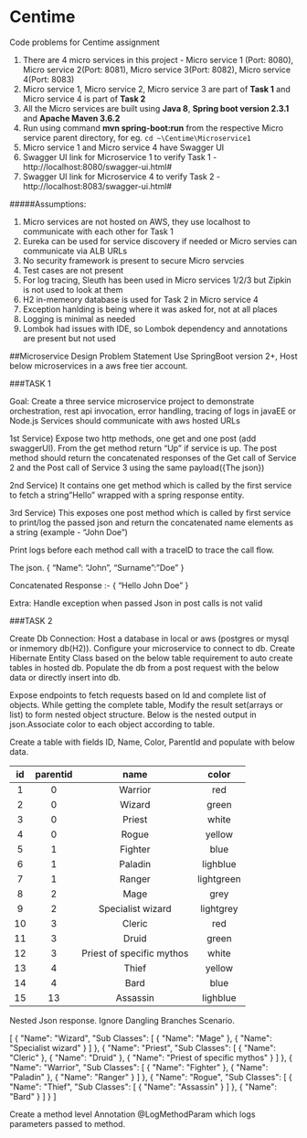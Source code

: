 # Centime
Code problems for Centime assignment

1. There are 4 micro services in this project - Micro service 1 (Port: 8080), Micro service 2(Port: 8081), Micro service 3(Port: 8082), Micro service 4(Port: 8083)
2. Micro service 1, Micro service 2, Micro service 3 are part of **Task 1** and Micro service 4 is part of **Task 2**
3. All the Micro services are built using **Java 8**, **Spring boot version 2.3.1** and **Apache Maven 3.6.2** 
4. Run using command **mvn spring-boot:run** from the respective Micro service parent directory, for eg. `cd ~\Centime\Microservice1`
5. Micro service 1 and Micro service 4 have Swagger UI
6. Swagger UI link for Microservice 1 to verify Task 1 - http://localhost:8080/swagger-ui.html#
7. Swagger UI link for Microservice 4 to verify Task 2 - http://localhost:8083/swagger-ui.html#

#####Assumptions:
1. Micro services are not hosted on AWS, they use localhost to communicate with each other for Task 1
2. Eureka can be used for service discovery if needed or Micro servies can communicate via ALB URLs
3. No security framework is present to secure Micro servcies
4. Test cases are not present
5. For log tracing, Sleuth has been used in Micro services 1/2/3 but Zipkin is not used to look at them
6. H2 in-memeory database is used for Task 2 in Micro service 4
7. Exception hanlding is being where it was asked for, not at all places
8. Logging is minimal as needed
9. Lombok had issues with IDE, so Lombok dependency and annotations are present but not used

##Microservice Design Problem Statement 
Use SpringBoot version 2+, Host below microservices in a aws free tier account.

###TASK 1  

Goal: Create a three service microservice project to demonstrate orchestration, rest api invocation, error handling, tracing of logs in javaEE or Node.js Services should communicate with aws hosted URLs


1st Service) Expose two http methods, one get and one post (add swaggerUI).
From the get method return “Up” if service is up. The post method should return the concatenated responses of the Get call of Service 2 and the Post call of Service 3 using the same payload({The json})

2nd Service) It contains one get method which is called by the first service to fetch a string”Hello” wrapped with a spring response entity.

3rd Service) This exposes one post method which is called by first service to print/log the passed json and return the concatenated name elements as a string (example - “John Doe”) 

Print logs before each method call with a traceID to trace the call flow. 

The json.
{
“Name”: “John”,
“Surname”:”Doe”
} 

Concatenated Response :-
{
“Hello John Doe”
}

Extra: Handle exception when passed Json in post calls is not valid

###TASK 2

Create 
Db Connection: 
Host a database in local or aws (postgres or mysql or inmemory db(H2)).
Configure your microservice to connect to db.
Create Hibernate Entity Class  based on the below table requirement to auto create tables in hosted db.
Populate the db from a post request with the below data or directly insert into db.

Expose endpoints to fetch requests based on Id and complete list of objects.
While getting the complete table, Modify the result set(arrays or list) to form nested object structure.
Below is the nested output in json.Associate color to each object according to table.

Create a table with fields ID, Name, Color, ParentId and populate with below data.

| id | parentid | name    					| color      |
|:--:|:--------:|:-------------------------:|:----------:|
| 1  | 0 		| Warrior 					| red        |
| 2  | 0 		| Wizard 					| green      |
| 3  | 0 		| Priest 					| white      |
| 4  | 0 		| Rogue 					| yellow     |
| 5  | 1 		| Fighter 					| blue       |
| 6  | 1 		| Paladin 					| lighblue   |
| 7  | 1 		| Ranger 					| lightgreen |
| 8  | 2 		| Mage 						| grey       |
| 9  | 2 		| Specialist wizard 		| lightgrey  |
| 10 | 3 		| Cleric 					| red        |
| 11 | 3 		| Druid 					| green      |
| 12 | 3 		| Priest of specific mythos | white      |
| 13 | 4 		| Thief 					| yellow     |
| 14 | 4 		| Bard 						| blue       |
| 15 | 13 		| Assassin 					| lighblue   |


Nested Json response. Ignore Dangling Branches Scenario.

[
  {
    "Name": "Wizard",
    "Sub Classes": [
      {
        "Name": "Mage"
      },
      {
        "Name": "Specialist wizard"
      }
    ]
  },
  {
    "Name": "Priest",
    "Sub Classes": [
      {
        "Name": "Cleric"
      },
      {
        "Name": "Druid"
      },
      {
        "Name": "Priest of specific mythos"
      }
    ]
  },
  {
    "Name": "Warrior",
    "Sub Classes": [
      {
        "Name": "Fighter"
      },
      {
        "Name": "Paladin"
      },
      {
        "Name": "Ranger"
      }
    ]
  },
  {
    "Name": "Rogue",
    "Sub Classes": [
      {
        "Name": "Thief",
        "Sub Classes": [
          {
            "Name": "Assassin"
          }
        ]
      },
      {
        "Name": "Bard"
      }
    ]
  }
]

    
Create a method level Annotation @LogMethodParam which logs parameters passed to method.

